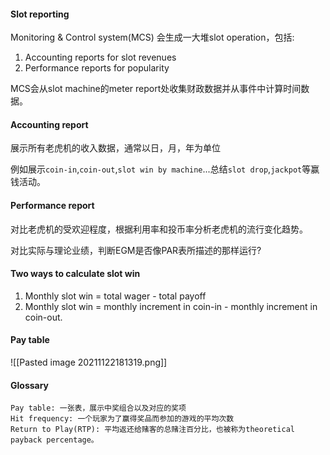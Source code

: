 #### Slot reporting
Monitoring & Control system(MCS) 会生成一大堆slot operation，包括:
1. Accounting reports for slot revenues
2. Performance reports for popularity

MCS会从slot machine的meter report处收集财政数据并从事件中计算时间数据。

#### Accounting report
展示所有老虎机的收入数据，通常以日，月，年为单位

例如展示`coin-in`,`coin-out`,`slot win by machine`...总结`slot drop`,`jackpot`等赢钱活动。


#### Performance report
对比老虎机的受欢迎程度，根据利用率和投币率分析老虎机的流行变化趋势。

对比实际与理论业绩，判断EGM是否像PAR表所描述的那样运行?

#### Two ways to calculate slot win
1. Monthly slot win = total wager - total payoff
2. Monthly slot win = monthly increment in coin-in - monthly increment in coin-out.
####  Pay table
![[Pasted image 20211122181319.png]]
#### Glossary
```text
Pay table: 一张表，展示中奖组合以及对应的奖项
Hit frequency: 一个玩家为了赢得奖品而参加的游戏的平均次数
Return to Play(RTP): 平均返还给赌客的总赌注百分比，也被称为theoretical payback percentage。

```